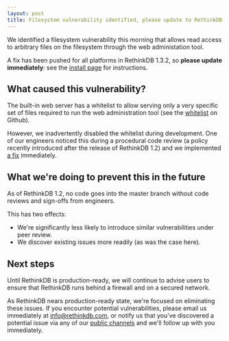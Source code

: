 ```yaml
---
layout: post
title: Filesystem vulnerability identified, please update to RethinkDB 1.3.2
---
```


We identified a filesystem vulnerability this morning that allows read access
to arbitrary files on the filesystem through the web administation tool.

A fix has been pushed for all platforms in RethinkDB 1.3.2, so
__please update immediately__: see the [install page](/docs/install) for instructions.

## What caused this vulnerability?

The built-in web server has a whitelist to allow serving only a very specific
set of files required to run the web administration tool (see the
[whitelist](https://github.com/rethinkdb/rethinkdb/blob/next/src/clustering/administration/http/server.cc)
on Github).

However, we inadvertently disabled the whitelist during development. One of
our engineers noticed this during a procedural code review (a policy recently
introduced after the release of RethinkDB 1.2) and we implemented [a
fix](https://github.com/rethinkdb/rethinkdb/commit/b8dc4af9215b0bf6943114c3f84d8ee50ede858f)
immediately.

## What we're doing to prevent this in the future

As of RethinkDB 1.2, no code goes into the master branch without code reviews and sign-offs from engineers.

This has two effects:

- We're significantly less likely to introduce similar vulnerabilities under peer review.
- We discover existing issues more readily (as was the case here).

## Next steps

Until RethinkDB is production-ready, we will continue to advise users to ensure
that RethinkDB runs behind a firewall and on a secured network.

As RethinkDB nears production-ready state, we're focused on eliminating these
issues. If you encounter potential vulnerabilities, please email us
immediately at [info@rethinkdb.com](mailto:info@rethinkdb.com), or notify us that you've discovered a
potential issue via any of our [public channels](/community) and we'll follow up with you immediately.
